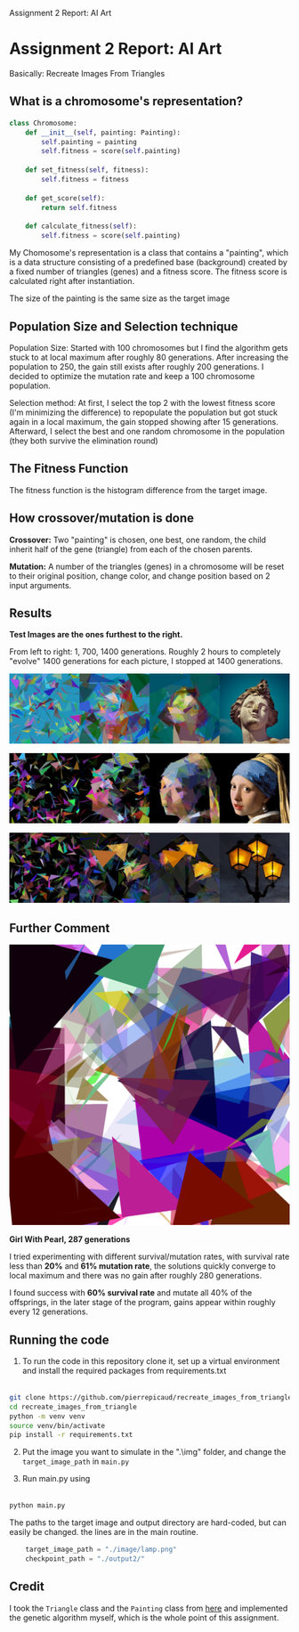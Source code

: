 Assignment 2 Report: AI Art

# Assignment 2 Report: AI Art

Basically: Recreate Images From Triangles

## What is a chromosome's representation?

```python
class Chromosome:
    def __init__(self, painting: Painting):
        self.painting = painting
        self.fitness = score(self.painting)

    def set_fitness(self, fitness):
        self.fitness = fitness

    def get_score(self):
        return self.fitness

    def calculate_fitness(self):
        self.fitness = score(self.painting)
```

My Chomosome's representation is a class that contains a "painting", which is a data structure consisting of a predefined base (background) created by a fixed number of triangles (genes) and a fitness score. The fitness score is calculated right after instantiation.

The size of the painting is the same size as the target image

## Population Size and Selection technique

Population Size: Started with 100 chromosomes but I find the algorithm gets stuck to at local maximum after roughly 80 generations. After increasing the population to 250, the gain still exists after roughly 200 generations. I decided to optimize the mutation rate and keep a 100 chromosome population.

Selection method: At first, I select the top 2 with the lowest fitness score (I'm minimizing the difference) to repopulate the population but got stuck again in a local maximum, the gain stopped showing after 15 generations. Afterward, I select the best and one random chromosome in the population (they both survive the elimination round)

## The Fitness Function
The fitness function is the histogram difference from the target image.

## How crossover/mutation is done
**Crossover:** Two "painting" is chosen, one best, one random, the child inherit half of the gene (triangle) from each of the chosen parents.

**Mutation:** A number of the triangles (genes) in a chromosome will be reset to their original position, change color, and change position based on 2 input arguments.

## Results
**Test Images are the ones furthest to the right.**

From left to right: 1, 700, 1400 generations. Roughly 2 hours to completely "evolve" 1400 generations for each picture, I stopped at 1400 generations.


![1.jpeg](./_resources/2882a38c87cb44f09ae18f74df977658.jpeg)



![2.jpeg](./_resources/e8b3986801de4bb79edb0f154cacfb69.jpeg)



![3.jpeg](./_resources/8c1e2e7e2f044139b4e0ce148e6732f8.jpeg)


## Further Comment



![drawing_00287.png](./_resources/3c36dd1e4fa74c2aad688fd1c0cf76f8.png)


**Girl With Pearl, 287 generations**

I tried experimenting with different survival/mutation rates, with survival rate less than **20%** and **61% mutation rate**, the solutions quickly converge to local maximum and there was no gain after roughly 280 generations.

I found success with **60% survival rate** and mutate all 40% of the offsprings, in the later stage of the program, gains appear within roughly every 12 generations.

## Running the code

1. To run the code in this repository clone it, set up a virtual environment and install the required packages from requirements.txt

```bash

git clone https://github.com/pierrepicaud/recreate_images_from_triangle.git
cd recreate_images_from_triangle
python -m venv venv
source venv/bin/activate
pip install -r requirements.txt

```

2. Put the image you want to simulate in the ".\img\" folder, and change the `target_image_path` in `main.py`

3. Run main.py using

```bash

python main.py

```

The paths to the target image and output directory are hard-coded, but can easily be changed. the lines are in the main
routine.

```python
    target_image_path = "./image/lamp.png"
    checkpoint_path = "./output2/"
```


## Credit
I took the `Triangle` class and the `Painting` class from [here](https://github.com/4dcu-be/Genetic-Art-Algorithm.git) and implemented the genetic algorithm myself, which is the whole point of this assignment.
